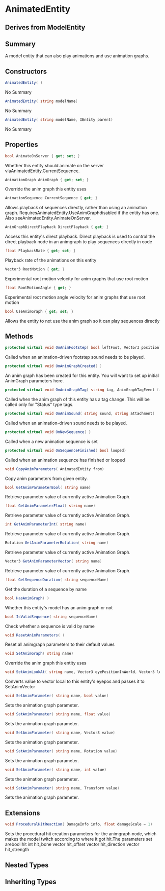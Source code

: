 # AnimatedEntity

## Derives from ModelEntity

## Summary

A model entity that can also play animations and use animation graphs.
## Constructors

```c#
AnimatedEntity( ) 
```
No Summary
```c#
AnimatedEntity( string modelName) 
```
No Summary
```c#
AnimatedEntity( string modelName, IEntity parent) 
```
No Summary
## Properties

```c#
bool AnimateOnServer { get; set; } 
```
Whether this entity should animate on the server viaAnimatedEntity.CurrentSequence.
```c#
AnimationGraph AnimGraph { get; set; } 
```
Override the anim graph this entity uses
```c#
AnimationSequence CurrentSequence { get; } 
```
Allows playback of sequences directly, rather than using an animation graph.
RequiresAnimatedEntity.UseAnimGraphdisabled if the entity has one. Also seeAnimatedEntity.AnimateOnServer.
```c#
AnimGraphDirectPlayback DirectPlayback { get; } 
```
Access this entity's direct playback. Direct playback is used to control the direct playback node in an animgraph
to play sequences directly in code
```c#
float PlaybackRate { get; set; } 
```
Playback rate of the animations on this entity
```c#
Vector3 RootMotion { get; } 
```
Experimental root motion velocity for anim graphs that use root motion
```c#
float RootMotionAngle { get; } 
```
Experimental root motion angle velocity for anim graphs that use root motion
```c#
bool UseAnimGraph { get; set; } 
```
Allows the entity to not use the anim graph so it can play sequences directly
## Methods

```c#
protected virtual void OnAnimFootstep( bool leftFoot, Vector3 position) 
```
Called when an animation-driven footstep sound needs to be played.
```c#
protected virtual void OnAnimGraphCreated( ) 
```
An anim graph has been created for this entity. You will want to set up initial AnimGraph parameters here.
```c#
protected virtual void OnAnimGraphTag( string tag, AnimGraphTagEvent fireMode) 
```
Called when the anim graph of this entity has a tag change.
This will be called only for "Status" type tags.
```c#
protected virtual void OnAnimSound( string sound, string attachment) 
```
Called when an animation-driven sound needs to be played.
```c#
protected virtual void OnNewSequence( ) 
```
Called when a new animation sequence is set
```c#
protected virtual void OnSequenceFinished( bool looped) 
```
Called when an animation sequence has finished or looped
```c#
void CopyAnimParameters( AnimatedEntity from) 
```
Copy anim parameters from given entity.
```c#
bool GetAnimParameterBool( string name) 
```
Retrieve parameter value of currently active Animation Graph.
```c#
float GetAnimParameterFloat( string name) 
```
Retrieve parameter value of currently active Animation Graph.
```c#
int GetAnimParameterInt( string name) 
```
Retrieve parameter value of currently active Animation Graph.
```c#
Rotation GetAnimParameterRotation( string name) 
```
Retrieve parameter value of currently active Animation Graph.
```c#
Vector3 GetAnimParameterVector( string name) 
```
Retrieve parameter value of currently active Animation Graph.
```c#
float GetSequenceDuration( string sequenceName) 
```
Get the duration of a sequence by name
```c#
bool HasAnimGraph( ) 
```
Whether this entity's model has an anim graph or not
```c#
bool IsValidSequence( string sequenceName) 
```
Check whether a sequence is valid by name
```c#
void ResetAnimParameters( ) 
```
Reset all animgraph parameters to their default values
```c#
void SetAnimGraph( string name) 
```
Override the anim graph this entity uses
```c#
void SetAnimLookAt( string name, Vector3 eyePositionInWorld, Vector3 lookatPositionInWorld) 
```
Converts value to vector local to this entity's eyepos and passes it to SetAnimVector
```c#
void SetAnimParameter( string name, bool value) 
```
Sets the animation graph parameter.
```c#
void SetAnimParameter( string name, float value) 
```
Sets the animation graph parameter.
```c#
void SetAnimParameter( string name, Vector3 value) 
```
Sets the animation graph parameter.
```c#
void SetAnimParameter( string name, Rotation value) 
```
Sets the animation graph parameter.
```c#
void SetAnimParameter( string name, int value) 
```
Sets the animation graph parameter.
```c#
void SetAnimParameter( string name, Transform value) 
```
Sets the animation graph parameter.
## Extensions

```c#
void ProceduralHitReaction( DamageInfo info, float damageScale = 1) 
```
Sets the procedural hit creation parameters for the animgraph node, which makes the
model twitch according to where it got hit.The parameters set arebool hit
int hit_bone
vector hit_offset
vector hit_direction
vector hit_strength
## Nested Types

## Inheriting Types

